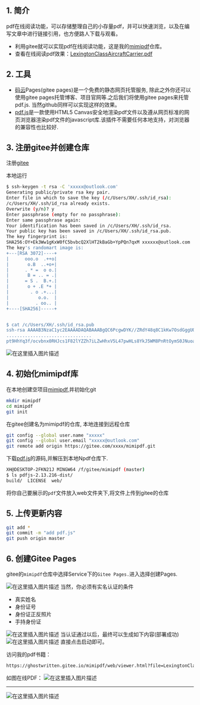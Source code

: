 

##  1. 简介
pdf在线阅读功能，可以存储整理自己的小存量pdf，并可以快速浏览，以及在编写文章中进行链接引用，也方便路人下载与观看。

 - 利用gitee就可以实现pdf在线阅读功能，这是我的[mimipdf](https://gitee.com/ghostwritten/mimipdf)仓库。
 - 查看在线阅读pdf效果：[LexingtonClassAircraftCarrier.pdf](https://ghostwritten.gitee.io/mimipdf/web/viewer.html?file=LexingtonClassAircraftCarrier.pdf)

##  2. 工具

 - [码云](https://gitee.com/)Pages(gitee pages)是一个免费的静态网页托管服务, 除此之外你还可以使用gitee pages托管博客、项目官网等.之后我们将使用gitee pages来托管pdf.js. 当然github同样可以实现这样的效果。
 - [pdf.js](https://mozilla.github.io/pdf.js/getting_started/#download)是一款使用HTML5 Canvas安全地渲染pdf文件以及遵从网页标准的网页浏览器渲染pdf文件的javascript库.该插件不需要任何本地支持，对浏览器的兼容性也比较好.

##  3. 注册gitee并创建仓库
注册[gitee](https://gitee.com/)

本地运行
```bash
$ ssh-keygen -t rsa -C 'xxxxx@outlook.com'
Generating public/private rsa key pair.
Enter file in which to save the key (/c/Users/XH/.ssh/id_rsa):
/c/Users/XH/.ssh/id_rsa already exists.
Overwrite (y/n)? y
Enter passphrase (empty for no passphrase):
Enter same passphrase again:
Your identification has been saved in /c/Users/XH/.ssh/id_rsa.
Your public key has been saved in /c/Users/XH/.ssh/id_rsa.pub.
The key fingerprint is:
SHA256:OY+Ek3Ww1gKxW0fC5bvbcQ2XlHT2kBaGb+YpPQn7qxM xxxxxx@outlook.com
The key's randomart image is:
+---[RSA 3072]----+
|      ooo.o  .++o|
|       o.B  ..+o+|
|      . * =  o o.|
|       B = .. = .|
|      = S .  B.+.|
|       o + .E *+ |
|        . o .+...|
|           o.o.  |
|          . oo.. |
+----[SHA256]-----+


$ cat /c/Users/XH/.ssh/id_rsa.pub
ssh-rsa AAAAB3NzaC1yc2EAAAADAQABAAABgQC6PcgwDYK//ZRdY48q8C1kKw7OsdGggUQff1GW/e3JE6RqWdIZN1Y
................................
pt9HhYq3f/ocvbnx0RHJcs1F82lYZZh7iLZwHhxV5L47pwHLs8YkJ5WM8PnRtOymS0JNuoaam+rXp5ORhY3+ATsk7bcNVA6eNLb2Z+IWKemdoSWs8Jt/XDthJ/B8Jp5z3kDmGsClZ0UHpsgPY/i2IrpXk= xxxxx@outlook.com

```
![在这里插入图片描述](https://img-blog.csdnimg.cn/cf044404647444ebb59f52be0d436f5b.png)

##  4. 初始化mimipdf库
在本地创建空项目[mimipdf](https://gitee.com/ghostwritten/mimipdf),并初始化git

```bash
mkdir mimipdf
cd mimipdf
git init
```
在gitee创建名为mimipdf的仓库, 本地连接到远程仓库

```bash
git config --global user.name "xxxxx"
git config --global user.email "xxxxx@outlook.com"
git remote add origin https://gitee.com/xxxx/mimipdf.git
```
下载[pdf.js](https://mozilla.github.io/pdf.js/getting_started/#download)的源码,并解压到本地Npdf仓库下.

```bash
XH@DESKTOP-2FKN21J MINGW64 /f/gitee/mimipdf (master)
$ ls pdfjs-2.13.216-dist/
build/  LICENSE  web/
```
将你自己要展示的`pdf`文件放入web文件夹下,将文件上传到gitee的仓库

##  5. 上传更新内容

```bash
git add *
git commit -m "add pdf.js"
git push origin master
```

##  6. 创建Gitee Pages
gitee的`mimipdf`仓库中选择Service下的`Gitee Pages.`进入选择创建Pages.

![在这里插入图片描述](https://img-blog.csdnimg.cn/32e9c694ef41462d9acfd64cf7a32212.png)
当然，你必须有实名认证的条件

 - 真实姓名
 - 身份证号
 - 身份证正反照片
 - 手持身份证

![在这里插入图片描述](https://img-blog.csdnimg.cn/cd4b6b2397bd428db8951c71a5524ce7.png)
当认证通过以后，最终可以生成如下内容(部署成功)
![在这里插入图片描述](https://img-blog.csdnimg.cn/801727ce7dd648f9919e6a4cbcbc267b.png)
直接点击启动即可。

访问我的pdf书籍：

```bash
https://ghostwritten.gitee.io/mimipdf/web/viewer.html?file=LexingtonClassAircraftCarrier.pdf
```
如图在线PDF：
![在这里插入图片描述](https://img-blog.csdnimg.cn/f15d534d082b432480c9299086c0d835.png)

---
![在这里插入图片描述](https://img-blog.csdnimg.cn/aeded96672dd466a988a15c18a1599eb.gif#pic_center)


